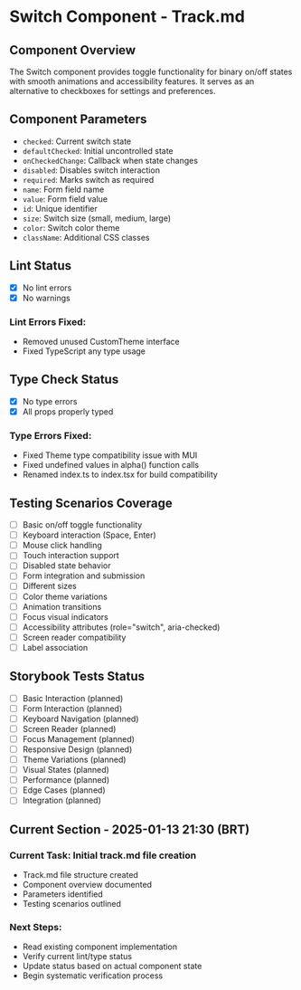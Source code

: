 # Switch Component - Track.md

## Component Overview

The Switch component provides toggle functionality for binary on/off states with smooth animations and accessibility features. It serves as an alternative to checkboxes for settings and preferences.

## Component Parameters

- `checked`: Current switch state
- `defaultChecked`: Initial uncontrolled state
- `onCheckedChange`: Callback when state changes
- `disabled`: Disables switch interaction
- `required`: Marks switch as required
- `name`: Form field name
- `value`: Form field value
- `id`: Unique identifier
- `size`: Switch size (small, medium, large)
- `color`: Switch color theme
- `className`: Additional CSS classes

## Lint Status

- [x] No lint errors
- [x] No warnings

### Lint Errors Fixed:

- Removed unused CustomTheme interface
- Fixed TypeScript any type usage

## Type Check Status

- [x] No type errors
- [x] All props properly typed

### Type Errors Fixed:

- Fixed Theme type compatibility issue with MUI
- Fixed undefined values in alpha() function calls
- Renamed index.ts to index.tsx for build compatibility

## Testing Scenarios Coverage

- [ ] Basic on/off toggle functionality
- [ ] Keyboard interaction (Space, Enter)
- [ ] Mouse click handling
- [ ] Touch interaction support
- [ ] Disabled state behavior
- [ ] Form integration and submission
- [ ] Different sizes
- [ ] Color theme variations
- [ ] Animation transitions
- [ ] Focus visual indicators
- [ ] Accessibility attributes (role="switch", aria-checked)
- [ ] Screen reader compatibility
- [ ] Label association

## Storybook Tests Status

- [ ] Basic Interaction (planned)
- [ ] Form Interaction (planned)
- [ ] Keyboard Navigation (planned)
- [ ] Screen Reader (planned)
- [ ] Focus Management (planned)
- [ ] Responsive Design (planned)
- [ ] Theme Variations (planned)
- [ ] Visual States (planned)
- [ ] Performance (planned)
- [ ] Edge Cases (planned)
- [ ] Integration (planned)

## Current Section - 2025-01-13 21:30 (BRT)

### Current Task: Initial track.md file creation

- Track.md file structure created
- Component overview documented
- Parameters identified
- Testing scenarios outlined

### Next Steps:

- Read existing component implementation
- Verify current lint/type status
- Update status based on actual component state
- Begin systematic verification process
